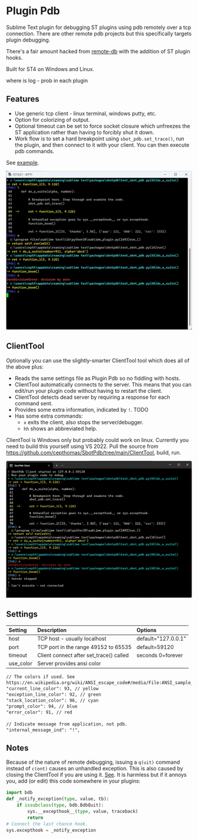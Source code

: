 # Plugin Pdb

Sublime Text plugin for debugging ST plugins using pdb remotely over a tcp
connection. There are other remote pdb projects but this specifically targets
plugin debugging.

There's a fair amount hacked from [remote-db](https://github.com/ionelmc/python-remote-pdb)
with the addition of ST plugin hooks.

Built for ST4 on Windows and Linux.

where is log - prob in each plugin

## Features

- Use generic tcp client - linux terminal, windows putty, etc.
- Option for colorizing of output.
- Optional timeout can be set to force socket closure which unfreezes the ST application rather
  than having to forcibly shut it down.
- Work flow is to set a hard breakpoint using `sbot_pdb.set_trace()`, run the plugin,
  and then connect to it with your client. You can then execute pdb commands.

See [example](https://github.com/cepthomas/SbotPdb/blob/main/test_sbot_pdb.py).

![Plugin Pdb](cli1.png)


## ClientTool

Optionally you can use the slightly-smarter ClientTool tool which does all of the above plus:
- Reads the same settings file as Plugin Pdb so no fiddling with hosts.
- ClientTool automatically connects to the server. This means that you can edit/run your plugin code
  without having to restart the client.
- ClientTool detects dead server by requiring a response for each command sent.
- Provides some extra information, indicated by `!`. TODO
- Has some extra commands:
  - `x` exits the client, also stops the server/debugger.
  - `hh` shows an abbreviated help.

ClientTool is Windows only but probably could work on linux.
Currently you need to build this yourself using VS 2022. Pull the source from
https://github.com/cepthomas/SbotPdb/tree/main/ClientTool, build, run.


![ClientTool](cli2.png)

## Settings

| Setting        | Description                              | Options                     |
| :--------      | :-------                                 | :------                     |
| host           | TCP host - usually localhost             | default="127.0.0.1"         |
| port           | TCP port in the range 49152 to 65535     | default=59120               |
| timeout        | Client connect after set_trace() called  | seconds 0=forever           |
| use_color | Server provides ansi color               |                             |


    // The colors if used. See https://en.wikipedia.org/wiki/ANSI_escape_code#/media/File:ANSI_sample_program_output.png
    "current_line_color": 93, // yellow
    "exception_line_color": 92, // green
    "stack_location_color": 96, // cyan
    "prompt_color": 94, // blue
    "error_color": 91, // red

    // Indicate message from application, not pdb.
    "internal_message_ind": "!",


## Notes

Because of the nature of remote debugging, issuing a `q(uit)` command instead of `c(ont)` causes
an unhandled exception. This is also caused by closing the ClientTool if you are using it.
[See](https://stackoverflow.com/a/34936583).
It is harmless but if it annoys you, add (or edit) this code somewhere in your plugins:

```python
import bdb
def _notify_exception(type, value, tb):
    if issubclass(type, bdb.BdbQuit):
        sys.__excepthook__(type, value, traceback)
        return
# Connect the last chance hook.
sys.excepthook = _notify_exception
```
